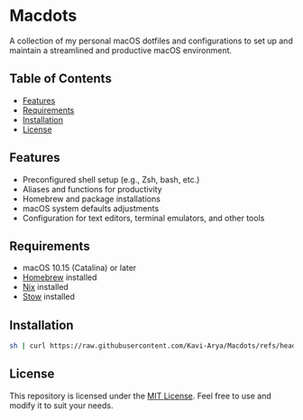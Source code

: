 # Macdots

A collection of my personal macOS dotfiles and configurations to set up and maintain a streamlined and productive macOS environment.

## Table of Contents

- [Features](#features)
- [Requirements](#requirements)
- [Installation](#installation)
- [License](#license)

## Features

- Preconfigured shell setup (e.g., Zsh, bash, etc.)
- Aliases and functions for productivity
- Homebrew and package installations
- macOS system defaults adjustments
- Configuration for text editors, terminal emulators, and other tools

## Requirements

- macOS 10.15 (Catalina) or later
- [Homebrew](https://brew.sh/) installed
- [Nix](https://nixos.org/) installed
- [Stow](https://www.gnu.org/software/stow/) installed

## Installation

   ```bash
   sh | curl https://raw.githubusercontent.com/Kavi-Arya/Macdots/refs/heads/main/src/install.sh
   ```

## License

This repository is licensed under the [MIT License](LICENSE). Feel free to use and modify it to suit your needs.
